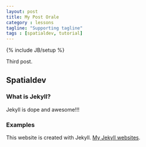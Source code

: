```yaml
---
layout: post
title: My Post Orale
category : lessons
tagline: "Supporting tagline"
tags : [spatialdev, tutorial]
---
```

{% include JB/setup %}

Third post.

## Spatialdev

### What is Jekyll?

Jekyll is dope and awesome!!!

### Examples

This website is created with Jekyll. [My Jekyll websites](http://rrlara.github.io/).